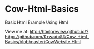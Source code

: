 # Cow-Html-Basics
Basic Html Example Using Html

View me at: http://htmlpreview.github.io/?https://github.com/Sirwade83/Cow-Html-Basics/blob/master/CowWebsite.Html
